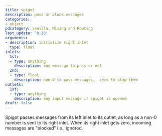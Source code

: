 ```yaml
---
title: spigot
description: pass or block messages
categories:
- object
pdcategory: vanilla, Mixing and Routing
last_update: '0.38'
arguments:
- description: initialize right inlet
  type: float
inlets:
  1st:
  - type: anything
    description: any message to pass or not
  2nd:
  - type: float
    description: non-0 to pass messages,  zero to stop them
outlets:
  1st:
  - type: anything
    description: any input message if spigot is opened
draft: false
---
```

Spigot passes messages from its left inlet to its outlet,  as long as a non-0 number is sent to its right inlet. When its right inlet gets zero,  incoming messages are "blocked" i.e.,  ignored.
